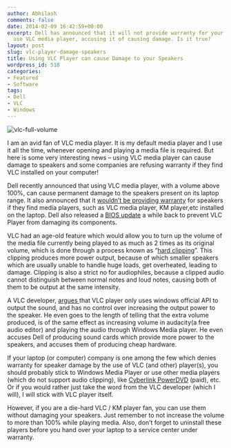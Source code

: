 ```yaml
---
author: Abhilash
comments: false
date: 2014-02-09 16:42:59+00:00
excerpt: Dell has announced that it will not provide warranty for your laptop if you
  use VLC media player, accusing it of causing damage. Is it true?
layout: post
slug: vlc-player-damage-speakers
title: Using VLC Player can cause Damage to your Speakers
wordpress_id: 518
categories:
- Featured
- Software
tags:
- Dell
- VLC
- Windows
---
```


![vlc-full-volume](http://img.techcovered.org/tc/vlc-full-volume.png)

I am an avid fan of VLC media player. It is my default media player and I use it all the time, whenever opening and playing a media file is required. But here is some very interesting news – using VLC media player can cause damage to speakers and some companies are refusing warranty if they find VLC installed on your computer!

Dell recently announced that using VLC media player, with a volume above 100%, can cause permanent damage to the speakers present on its laptop range. It also announced that it [wouldn’t be providing warranty](http://en.community.dell.com/support-forums/laptop/f/3517/t/19492918.aspx) for speakers if they find media players, such as VLC media player, KM player,etc installed on the laptop. Dell also released a [BIOS update](http://www.dell.com/support/troubleshooting/us/en/04/KCS/KcsArticles/ArticleView?c=us&l=en&s=bsd&docid=557836) a while back to prevent VLC Player from damaging its components.

VLC had an age-old feature which would allow you to turn up the volume of the media file currently being played to as much as 2 times as its original volume, which is done through a process known as “[hard clipping](http://en.wikipedia.org/wiki/Clipping_%28audio%29)”. This clipping produces more power output, because of which smaller speakers which are usually unable to handle huge loads, get overheated, leading to damage. Clipping is also a strict no for audiophiles, because a clipped audio cannot distinguish between normal notes and loud notes, causing both of them to be output at the same intensity.

A VLC developer, [argues ](https://news.ycombinator.com/item?id=7205875)that VLC player only uses windows official API to output the sound, and has no control over increasing the output power to the speaker. He even goes to the length of telling that the extra volume produced, is of the same effect as increasing volume in audacity(a free audio editor) and playing the audio through Windows Media player. He even accuses Dell of producing sound cards which provide more power to the speakers, and accuses them of producing cheap hardware.

If your laptop (or computer) company is one among the few which denies warranty for speaker damage by the use of VLC (and other) player(s), you should probably stick to Windows Media Player or use other media players (which do not support audio clipping), like [Cyberlink PowerDVD](http://www.cyberlink.com/products/powerdvd-ultra/features_en_US.html?&r=1) (paid), etc. Or if you would rather just take the word from the VLC developer (which I will), I will stick with VLC player itself.

However, if you are a die-hard VLC / KM player fan, you can use them without damaging your speakers. Just remember to not increase the volume to more than 100% while playing media. Also, don’t forget to uninstall these players before you hand over your laptop to a service center under warranty.
